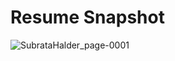 # Resume Snapshot

![SubrataHalder_page-0001](https://user-images.githubusercontent.com/35250133/205204577-2452ef62-b049-4481-b000-e1ccf2b71e2d.jpg)
